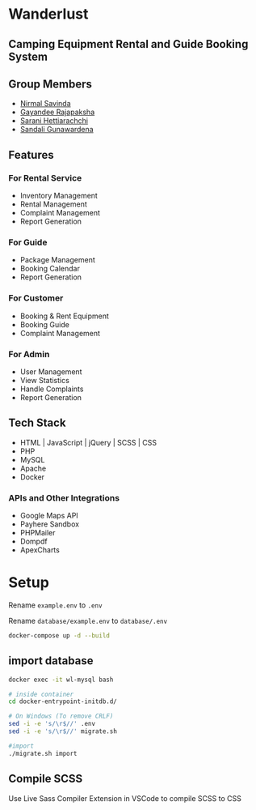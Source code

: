 # Wanderlust

## Camping Equipment Rental and Guide Booking System



## Group Members 

- [Nirmal Savinda](https://www.github.com/nsavinda)
- [Gayandee Rajapaksha](https://www.github.com/Gayandee)
- [Sarani Hettiarachchi](https://www.github.com/Zaras00)
- [Sandali Gunawardena](https://www.github.com/Sandali-Upekha)


## Features

### For Rental Service

- Inventory Management
- Rental Management
- Complaint Management
- Report Generation


### For Guide

- Package Management
- Booking Calendar 
- Report Generation


### For Customer

- Booking & Rent Equipment
- Booking Guide
- Complaint Management


### For Admin

- User Management
- View Statistics
- Handle Complaints
- Report Generation


## Tech Stack

- HTML | JavaScript | jQuery | SCSS | CSS
- PHP
- MySQL
- Apache
- Docker


### APIs and Other Integrations

- Google Maps API
- Payhere Sandbox
- PHPMailer
- Dompdf
- ApexCharts


# Setup

Rename `example.env` to `.env`

Rename `database/example.env` to `database/.env`



```bash
docker-compose up -d --build
```

## import database

```bash
docker exec -it wl-mysql bash

# inside container
cd docker-entrypoint-initdb.d/

# On Windows (To remove CRLF)
sed -i -e 's/\r$//' .env
sed -i -e 's/\r$//' migrate.sh

#import
./migrate.sh import
```


## Compile SCSS

Use Live Sass Compiler Extension in VSCode to compile SCSS to CSS

